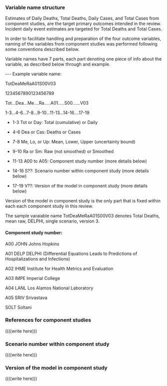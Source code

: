 ### Variable name structure

Estimates of Daily Deaths, Total Deaths, Daily Cases, and Total Cases from component studies, are the target primary outcomes intended in the review. Incident daily event estimates are targeted for Total Deaths and Total Cases. 

In order to facilitate handling and preparation of the four outcome variables, naming of the variables from component studies was performed following some conventions described below. 

Variable names have 7 parts, each part denoting one piece of info about the variable, as described below through and example. 


--- Example variable name:

TotDeaMeRaA01S00V03

1234567890123456789


Tot...Dea...Me....Ra.....A01.....S00......V03

1-3...4-6...7-8...9-10...11-13...14-16....17-19


* 1-3 	Tot or Day: Total (cumulative) or Daily

* 4-6 	Dea or Cas: Deaths or Cases

* 7-8 	Me, Lo, or Up: Mean, Lower, Upper (uncertainty bound)

* 9-10 	Ra or Sm: Raw (not smoothed) or Smoothed

* 11-13 A00 to A05: Component study number (more details below)

* 14-16 S??: Scenario number within component study (more details below)

* 17-19	V??: Version of the model in component study (more details below)


Version of the model in component study is the only part that is fixed within each each component study in this review. 


The sample varaiable name TotDeaMeRaA01S00V03 denotes Total Deaths, mean raw, DELPHI, single scenario, version 3. 


#### Component study number:

A00 JOHN Johns Hopkins

A01 DELP DELPHI (Differential Equations Leads to Predictions of Hospitalizations and Infections)

A02 IHME Institute for Health Metrics and Evaluation

A03 IMPE Imperial College

A04 LANL Los Alamos National Laboratory

A05 SRIV Srivastava

SOLT Soltani
	 

### References for component studies

((((write here)))



### Scenario number within component study

((((write here)))


### Version of the model in component study 

((((write here)))


